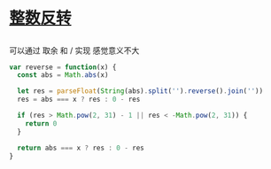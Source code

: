 # [整数反转](https://leetcode-cn.com/problems/reverse-integer/)

##

可以通过 取余 和 / 实现 感觉意义不大

```js
var reverse = function(x) {
  const abs = Math.abs(x)

  let res = parseFloat(String(abs).split('').reverse().join(''))
  res = abs === x ? res : 0 - res

  if (res > Math.pow(2, 31) - 1 || res < -Math.pow(2, 31)) {
    return 0
  }

  return abs === x ? res : 0 - res
}
```